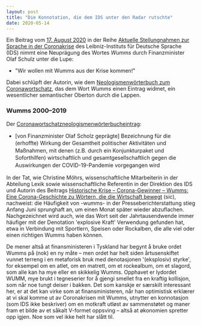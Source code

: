 ```yaml
---
layout: post
title: "Die Konnotation, die dem IDS unter den Radar rutschte"
date: 2020-05-14
---
```


<div class="ingress"><p>Ein Beitrag vom <a href="https://www1.ids-mannheim.de/fileadmin/aktuell/Coronakrise/moehrs_wirtschaft.pdf">17. August 2020</a> in der Reihe <a href="https://www1.ids-mannheim.de/sprache-in-der-coronakrise/">Aktuelle Stellungnahmen zur Sprache in der Coronakrise</a> des Leibniz-Instituts für Deutsche Sprache (IDS) nimmt eine Neuprägung des Wortes <i>Wumms</i> durch Finanzminister Olaf Schulz unter die Lupe:</p> <ul><li>"Wir wollen mit Wumms aus der Krise kommen!"</li></ul> <p>Dabei schlüpft der Autorin, wie dem <a href="https://www.owid.de/docs/neo/listen/corona.jsp">Neologismenwörterbuch zum Coronawortschatz</a>, das dem Wort <i>Wumms</i> einen Eintrag widmet, ein wesentlicher semantischer Oberton durch die Lappen.</p></div>
  <h3>Wumms 2000–2019</h3>
<p>Der <a href="https://www.owid.de/docs/neo/listen/corona.jsp#wumms">Coronawortschatzneologismenwörterbucheintrag</a>:</p>
  <ul><li style="line-height: 1.4em">[von Finanzminister Olaf Scholz geprägte] Bezeichnung für die (erhoffte) Wirkung der Gesamtheit politischer Aktivitäten und Maßnahmen, mit denen (z.B. durch ein Konjunkturpaket und Soforthilfen) wirtschaftlich und gesamtgesellschaftlich gegen die Auswirkungen der COVID-19-Pandemie vorgegangen wird
    </li>
  </ul>
  <p>In der Tat, wie Christine Möhrs, wissenschaftliche Mitarbeiterin in der Abteilung Lexik sowie wissenschaftliche Referentin in der Direktion des IDS und Autorin des Beitrags <a href="https://www1.ids-mannheim.de/fileadmin/aktuell/Coronakrise/moehrs_wirtschaft.pdf">Historische Krise – Corona-Gewinner – Wumms: Eine Corona-Geschichte zu Wörtern, die die Wirtschaft bewegt</a> (sic), nachweist: die Häufigkeit von -wumms- in der Presseberichterstattung stieg Anfang Juni sprunghaft an, um einen Monat später wieder abzuflachen. Nachgezeichnet wird auch, wie das Wort seit der Jahrtausendwende immer häufiger mit der Denotation 'explosive Kraft' Verwendung gefunden hat, etwa in Verbindung mit Sportlern, Speisen oder Rockalben, die alle viel oder einen richtigen Wumms haben können.  
  </p>
  <p>De mener altså at finansministeren i Tyskland har begynt å bruke ordet Wumms på (nok) en ny måte – men ordet har helt siden årtusenskiftet vunnet terreng i en metaforisk bruk med denotasjonen '(eksplosiv) styrke', for eksempel om en atlet, om en matrett, om et rockealbum, om et slagord, som alle kan ha mye eller en skikkelig Wumms. Opphavet er lydordet WUMM, mye brukt i tegneserier for å gjengi smellet fra en kraftig kollisjon, som når noe tungt deiser i bakken. Det som kanskje er særskilt interessant her, er at det kan virke som at finansministeren, når han optimistisk erklærer at vi skal komme ut av Coronakrisen mit Wumms, utnytter en konnotasjon (som IDS ikke beskriver) om en motkraft utløst av sammenstøtet og maner fram et bilde av et såkalt V-formet oppsving – altså at økonomien spretter opp igjen. Noe som vel ikke helt har slått til.
  </p>
<p>
  </p>

